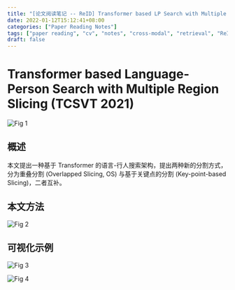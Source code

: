 ```yaml
---
title: "[论文阅读笔记 -- ReID] Transformer based LP Search with Multiple Region Slicing (TCSVT 2021)"
date: 2022-01-12T15:12:41+08:00
categories: ["Paper Reading Notes"]
tags: ["paper reading", "cv", "notes", "cross-modal", "retrieval", "ReID"]
draft: false
---
```


# Transformer based Language-Person Search with Multiple Region Slicing (TCSVT 2021)

![Fig 1](/images/2022/PRN166/1.png)

## 概述

本文提出一种基于 Transformer 的语言-行人搜索架构，提出两种新的分割方式，分为重叠分割 (Overlapped Slicing, OS) 与基于关键点的分割 (Key-point-based Slicing)，二者互补。  

## 本文方法

![Fig 2](/images/2022/PRN166/2.png)

## 可视化示例

![Fig 3](/images/2022/PRN166/3.png)

![Fig 4](/images/2022/PRN166/4.png)
